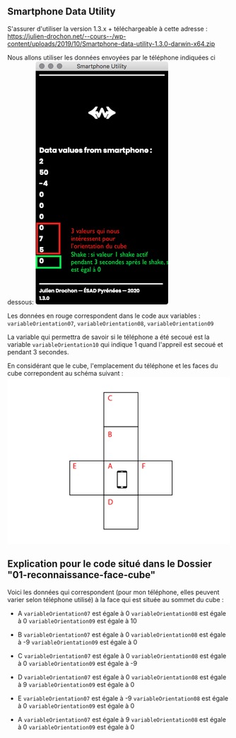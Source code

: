 ## Smartphone Data Utility

S'assurer d'utiliser la version 1.3.x + téléchargeable à cette adresse :
https://julien-drochon.net/--cours--/wp-content/uploads/2019/10/Smartphone-data-utility-1.3.0-darwin-x64.zip

Nous allons utiliser les données envoyées par le téléphone indiquées ci dessous:
<img src="screenshot-smartphone-data-utility.png">

Les données en rouge correspondent dans le code aux variables :
`variableOrientation07`,
`variableOrientation08`,
`variableOrientation09`

La variable qui permettra de savoir si le téléphone a été secoué est la variable `variableOrientation10` qui indique 1 quand l'appreil est secoué et pendant 3 secondes.

En considérant que le cube, l'emplacement du téléphone et les faces du cube correpondent au schéma suivant :
<img src="cube.png">

## Explication pour le code situé dans le Dossier "01-reconnaissance-face-cube"

Voici les données qui correspondent (pour mon téléphone, elles peuvent varier selon téléphone utilisé) à la face qui est située au sommet du cube :

- A
  `variableOrientation07` est égale à 0
  `variableOrientation08` est égale à 0
  `variableOrientation09` est égale à 10

- B
  `variableOrientation07` est égale à 0
  `variableOrientation08` est égale à -9
  `variableOrientation09` est égale à 0

- C
  `variableOrientation07` est égale à 0
  `variableOrientation08` est égale à 0
  `variableOrientation09` est égale à -9

- D
  `variableOrientation07` est égale à 0
  `variableOrientation08` est égale à 9
  `variableOrientation09` est égale à 0

- E
  `variableOrientation07` est égale à -9
  `variableOrientation08` est égale à 0
  `variableOrientation09` est égale à 0

- A
  `variableOrientation07` est égale à 9
  `variableOrientation08` est égale à 0
  `variableOrientation09` est égale à 0
